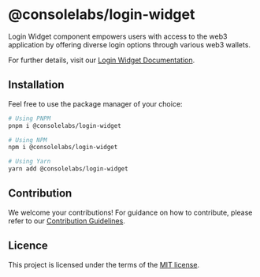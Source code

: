 # @consolelabs/login-widget

Login Widget component empowers users with access to the web3 application by
offering diverse login options through various web3 wallets.

For further details, visit our
[Login Widget Documentation](https://web-design-system-consolelabs.vercel.app/?path=/docs/ui-loginwidget--docs).

## Installation

Feel free to use the package manager of your choice:

```sh
# Using PNPM
pnpm i @consolelabs/login-widget

# Using NPM
npm i @consolelabs/login-widget

# Using Yarn
yarn add @consolelabs/login-widget
```

## Contribution

We welcome your contributions! For guidance on how to contribute, please refer
to our [Contribution Guidelines](/CONTRIBUTING.md).

## Licence

This project is licensed under the terms of the
[MIT license](https://choosealicense.com/licenses/mit/).
